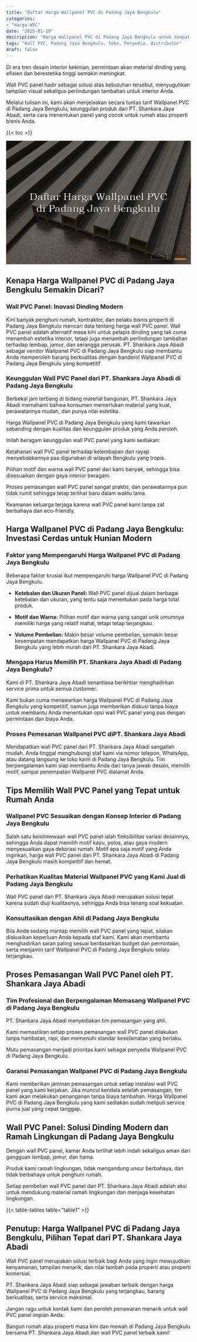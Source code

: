 ```yaml
---
title: "Daftar Harga Wallpanel PVC di Padang Jaya Bengkulu"
categories: 
- "Harga-WVC"
date: "2025-01-19"
description: "Harga Wallpanel PVC di Padang Jaya Bengkulu untuk tempat tinggal, office, dan gerai. Material terbaik, pilihan motif, pilihan warna modern, dengan jasa instalasi dikerjakan oleh tim ahli dan kepastian resmi!|Layanan penyediaan Wallpanel PVC di Padang Jaya Bengkulu bagi kebutuhan tempat tinggal, perkantoran, maupun gerai, beserta produk unggulan dan instalasi oleh tim berpengalaman serta garansi resmi.|Pilihan Wallpanel PVC di Padang Jaya Bengkulu yang andal untuk hunian, kantor, dan toko, dengan produk terbaik dan instalasi dikerjakan oleh teknisi profesional serta jaminan resmi.|Penyediaan Wallpanel PVC di Padang Jaya Bengkulu untuk hunian, perkantoran, serta gerai, dengan panel unggulan dan instalasi dikerjakan oleh tenaga ahli berpengalaman, dilengkapi dengan kepastian resmi.}"
tags: "Wall PVC, Padang Jaya Bengkulu, toko, Penyedia, distributor"
draft: false
---
```


Di era tren desain interior kekinian, permintaan akan material dinding yang efisien dan berestetika tinggi semakin meningkat.

Wall PVC panel hadir sebagai solusi atas kebutuhan tersebut, menyuguhkan tampilan visual sekaligus perlindungan tambahan untuk interior Anda.

Melalui tulisan ini, kami akan menjelaskan secara tuntas tarif Wallpanel PVC di Padang Jaya Bengkulu, keunggulan produk dari PT. Shankara Jaya Abadi, serta cara menentukan panel yang cocok untuk rumah atau properti bisnis Anda.

{{< toc >}}

![Daftar Harga Wallpanel PVC di Padang Jaya Bengkulu](/images/Harga-WVC/Daftar-Harga-Wallpanel-PVC-di-Padang-Jaya-Bengkulu.png)


## Kenapa Harga Wallpanel PVC di Padang Jaya Bengkulu Semakin Dicari?

### Wall PVC Panel: Inovasi Dinding Modern

Kini banyak penghuni rumah, kontraktor, dan pelaku bisnis properti di Padang Jaya Bengkulu mencari data tentang harga wall PVC panel. Wall PVC panel adalah alternatif masa kini untuk pelapis dinding yang tak cuma menambah estetika interior, tetapi juga menambah perlindungan tambahan terhadap lembap, jamur, dan serangga perusak. PT. Shankara Jaya Abadi sebagai vendor Wallpanel PVC di Padang Jaya Bengkulu siap membantu Anda memperoleh barang berkualitas dengan banderol Wallpanel PVC di Padang Jaya Bengkulu yang kompetitif

### Keunggulan Wall PVC Panel dari PT. Shankara Jaya Abadi di Padang Jaya Bengkulu

Berbekal jam terbang di bidang material bangunan, PT. Shankara Jaya Abadi memahami bahwa konsumen memerlukan material yang kuat, perawatannya mudah, dan punya nilai estetika.

Harga Wallpanel PVC di Padang Jaya Bengkulu yang kami tawarkan sebanding dengan kualitas dan keunggulan produk yang Anda peroleh.

Inilah beragam keunggulan wall PVC panel yang kami sediakan:

Ketahanan wall PVC panel terhadap kelembapan dan rayap menyebabkannya pas digunakan di wilayah Bengkulu yang tropis.

Pilihan motif dan warna wall PVC panel dari kami banyak, sehingga bisa disesuaikan dengan gaya interior beragam.

Proses pemasangan wall PVC panel sangat praktis, dan perawatannya pun tidak rumit sehingga tetap terlihat baru dalam waktu lama.

Keamanan keluarga terjaga karena wall PVC panel kami tanpa zat berbahaya dan eco-friendly.

## Harga Wallpanel PVC di Padang Jaya Bengkulu: Investasi Cerdas untuk Hunian Modern

### Faktor yang Mempengaruhi Harga Wallpanel PVC di Padang Jaya Bengkulu

Beberapa faktor krusial ikut mempengaruhi harga Wallpanel PVC di Padang Jaya Bengkulu.

- **Ketebalan dan Ukuran Panel:** Wall PVC panel dijual dalam berbagai ketebalan dan ukuran, yang tentu saja menentukan pada harga total produk.

- **Motif dan Warna:** Pilihan motif dan warna yang sangat unik umumnya memiliki harga yang relatif mahal, tetapi tetap terjangkau.

- **Volume Pembelian:** Makin besar volume pembelian, semakin besar kesempatan mendapatkan harga Wallpanel PVC di Padang Jaya Bengkulu yang lebih murah dari PT. Shankara Jaya Abadi.

### Mengapa Harus Memilih PT. Shankara Jaya Abadi di Padang Jaya Bengkulu?

Kami di PT. Shankara Jaya Abadi senantiasa berikhtiar menghadirkan service prima untuk semua customer.

Kami bukan cuma menawarkan harga Wallpanel PVC di Padang Jaya Bengkulu yang kompetitif, namun juga memberikan diskusi tanpa biaya untuk membantu Anda menentukan opsi wall PVC panel yang pas dengan permintaan dan biaya Anda.

### Proses Pemesanan Wallpanel PVC diPT. Shankara Jaya Abadi

Mendapatkan wall PVC panel dari PT. Shankara Jaya Abadi sangatlah mudah. Anda tinggal menghubungi staf kami via nomor telepon, WhatsApp, atau datang langsung ke toko kami di Padang Jaya Bengkulu. Tim berpengalaman kami siap membantu Anda dari tanya jawab desain, memilih motif, sampai penempatan Wallpanel PVC dialamat Anda.

## Tips Memilih Wall PVC Panel yang Tepat untuk Rumah Anda

### Wallpanel PVC Sesuaikan dengan Konsep Interior di Padang Jaya Bengkulu

Salah satu keistimewaan wall PVC panel ialah fleksibilitas variasi desainnya, sehingga Anda dapat memilih motif kayu, polos, atau gaya modern menyesuaikan gaya dekorasi rumah. Motif apa saja motif yang Anda inginkan, harga wall PVC panel dari PT. Shankara Jaya Abadi di Padang Jaya Bengkulu masih kompetitif dan hemat.

### Perhatikan Kualitas Material Wallpanel PVC yang Kami Jual di Padang Jaya Bengkulu

Wall PVC panel dari PT. Shankara Jaya Abadi merupakan solusi tepat karena sudah diuji kualitasnya, sehingga Anda bisa tenang soal kekuatan.

### Konsultasikan dengan Ahli di Padang Jaya Bengkulu

Bila Anda sedang mantap memilih wall PVC panel yang tepat, silakan diskusikan keperluan Anda kepada staf kami. Kami akan membantu menghadirkan saran paling sesuai berdasarkan budget dan permintaan, serta menjamin tarif Wallpanel PVC di Padang Jaya Bengkulu selalu terjangkau.

## Proses Pemasangan Wall PVC Panel oleh PT. Shankara Jaya Abadi

### Tim Profesional dan Berpengalaman Memasang Wallpanel PVC di Padang Jaya Bengkulu

PT. Shankara Jaya Abadi menyediakan tim pemasangan yang ahli.

Kami memastikan setiap proses pemasangan wall PVC panel dilakukan tanpa hambatan, rapi, dan memenuhi standar keselamatan yang berlaku.

Mutu pemasangan menjadi prioritas kami sebagai penyedia Wallpanel PVC di Padang Jaya Bengkulu.

### Garansi Pemasangan Wallpanel PVC di Padang Jaya Bengkulu

Kami memberikan jaminan pemasangan untuk setiap instalasi wall PVC panel yang kami kerjakan. Jika muncul kendala setelah pemasangan, tim kami akan melakukan penanganan tanpa biaya tambahan. Harga Wallpanel PVC di Padang Jaya Bengkulu yang kami sediakan sudah meliputi service purna jual yang cepat tanggap.

## Wall PVC Panel: Solusi Dinding Modern dan Ramah Lingkungan di Padang Jaya Bengkulu

Dengan wall PVC panel, kamar Anda terlihat lebih indah sekaligus aman dari gangguan lembap, jamur, dan hama.

Produk kami ramah lingkungan, tidak mengandung unsur berbahaya, dan tidak berbahaya untuk penghuni rumah.

Setiap pembelian wall PVC panel dari PT. Shankara Jaya Abadi adalah aksi untuk mendukung material ramah lingkungan dan menjaga kesehatan lingkungan.

{{< table-tables table="table1" >}}

## Penutup: Harga Wallpanel PVC di Padang Jaya Bengkulu, Pilihan Tepat dari PT. Shankara Jaya Abadi

Wall PVC panel merupakan solusi terbaik bagi Anda yang ingin mewujudkan kenyamanan, tampilan menarik, dan nilai tambah pada properti atau properti komersial.

PT. Shankara Jaya Abadi siap sebagai jawaban terbaik dengan harga Wallpanel PVC di Padang Jaya Bengkulu yang terjangkau, barang berkualitas, serta service maksimal.

Jangan ragu untuk kontak kami dan peroleh penawaran menarik untuk wall PVC panel impian Anda.

Bangun rumah atau properti masa kini dan mewah di Padang Jaya Bengkulu bersama PT. Shankara Jaya Abadi dan wall PVC panel terbaik kami!